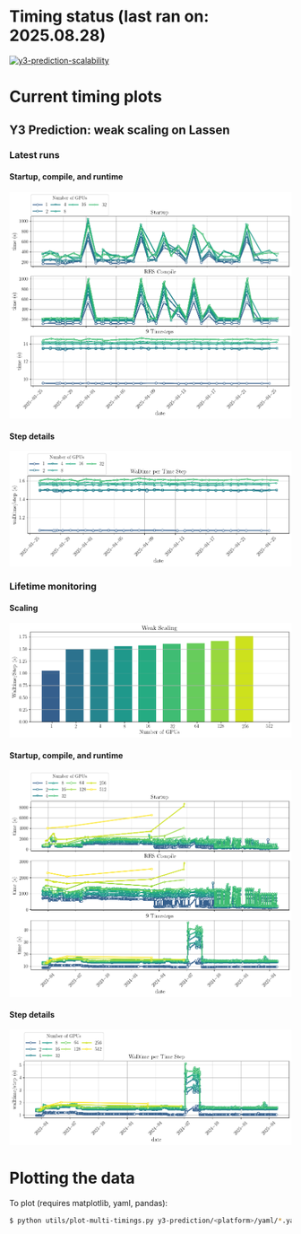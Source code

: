 # Timing status (last ran on: 2025.08.28)

[![y3-prediction-scalability](https://github.com/illinois-ceesd/timing/actions/workflows/y3-prediction-scalability.yaml/badge.svg)](https://github.com/illinois-ceesd/timing/actions/workflows/y3-prediction-scalability.yaml)

# Current timing plots

## Y3 Prediction: weak scaling on Lassen

### Latest runs
#### Startup, compile, and runtime

![Y3Prediction-scalability-full](plots/y3-prediction-scalability-recent.png)

#### Step details

![Y3Prediction-scalability-step](plots/y3-prediction-scalability-step-recent.png)

### Lifetime monitoring

#### Scaling

![Y3Prediction-weak-scaling](plots/weak_scaling_y3-prediction-scalability-step-full.png)


#### Startup, compile, and runtime

![Y3Prediction-scalability-full](plots/y3-prediction-scalability-full.png)

#### Step details

![Y3Prediction-scalability-step](plots/y3-prediction-scalability-step-full.png)


# Plotting the data

To plot (requires matplotlib, yaml, pandas):
```bash
$ python utils/plot-multi-timings.py y3-prediction/<platform>/yaml/*.yaml
```
